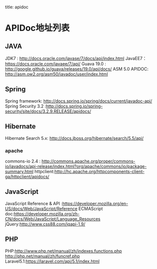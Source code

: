title: apidoc 

#  APIDoc地址列表 
##  JAVA 
JDK7 : http://docs.oracle.com/javase/7/docs/api/index.html
JavaEE7：https://docs.oracle.com/javaee/7/api/
Guava 19.0 : http://google.github.io/guava/releases/19.0/api/docs/
ASM 5.0 APIDOC: http://asm.ow2.org/asm50/javadoc/user/index.html
##  Spring 
Spring framework: http://docs.spring.io/spring/docs/current/javadoc-api/
Spring Security 3.2 :http://docs.spring.io/spring-security/site/docs/3.2.9.RELEASE/apidocs/
##  Hibernate 
Hibernate Search 5.x: http://docs.jboss.org/hibernate/search/5.5/api/
###  apache 
commons-io 2.4 : http://commons.apache.org/proper/commons-io/javadocs/api-release/index.html?org/apache/commons/io/package-summary.html
httpclient:http://hc.apache.org/httpcomponents-client-ga/httpclient/apidocs/
##  JavaScript 
JavaScript Reference & API :https://developer.mozilla.org/en-US/docs/Web/JavaScript/Reference
ECMAScript doc:https://developer.mozilla.org/zh-CN/docs/Web/JavaScript/Language_Resources
jQuery:http://www.css88.com/jqapi-1.9/


##  PHP 
PHP:http://www.php.net/manual/zh/indexes.functions.php http://php.net/manual/zh/funcref.php 
Laravel5.1:https://laravel.com/api/5.1/index.html